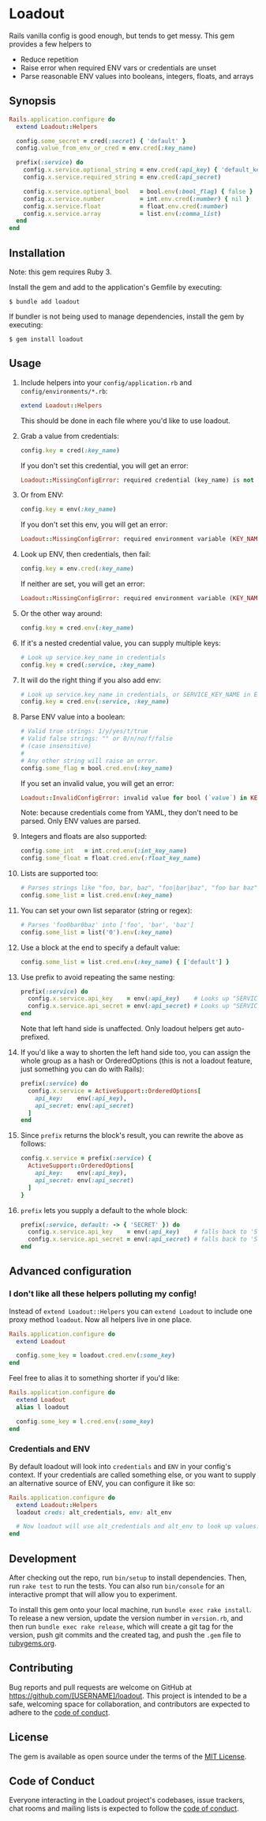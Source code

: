 # Loadout

Rails vanilla config is good enough, but tends to get messy. This gem provides a few helpers to

- Reduce repetition
- Raise error when required ENV vars or credentials are unset
- Parse reasonable ENV values into booleans, integers, floats, and arrays

## Synopsis

```ruby
Rails.application.configure do
  extend Loadout::Helpers

  config.some_secret = cred(:secret) { 'default' }
  config.value_from_env_or_cred = env.cred(:key_name)

  prefix(:service) do
    config.x.service.optional_string = env.cred(:api_key) { 'default_key' }
    config.x.service.required_string = env.cred(:api_secret)

    config.x.service.optional_bool   = bool.env(:bool_flag) { false }
    config.x.service.number          = int.env.cred(:number) { nil }
    config.x.service.float           = float.env.cred(:number)
    config.x.service.array           = list.env(:comma_list)
  end
end
```

## Installation

Note: this gem requires Ruby 3.

Install the gem and add to the application's Gemfile by executing:

    $ bundle add loadout

If bundler is not being used to manage dependencies, install the gem by executing:

    $ gem install loadout

## Usage

1. Include helpers into your `config/application.rb` and `config/environments/*.rb`:

    ```ruby
    extend Loadout::Helpers
    ```

    This should be done in each file where you'd like to use loadout.

2. Grab a value from credentials:

    ```ruby
    config.key = cred(:key_name)
    ```

    If you don't set this credential, you will get an error:

    ```ruby
    Loadout::MissingConfigError: required credential (key_name) is not set
    ```

3. Or from ENV:

    ```ruby
    config.key = env(:key_name)
    ```

    If you don't set this env, you will get an error:

    ```ruby
    Loadout::MissingConfigError: required environment variable (KEY_NAME) is not set
    ```

4. Look up ENV, then credentials, then fail:

    ```ruby
    config.key = env.cred(:key_name)
    ```

    If neither are set, you will get an error:

    ```ruby
    Loadout::MissingConfigError: required environment variable (KEY_NAME) or credential (key_name) is not set
    ```

5. Or the other way around:

    ```ruby
    config.key = cred.env(:key_name)
    ```

6. If it's a nested credential value, you can supply multiple keys:

    ```ruby
    # Look up service.key_name in credentials
    config.key = cred(:service, :key_name)
    ```

7. It will do the right thing if you also add env:

    ```ruby
    # Look up service.key_name in credentials, or SERVICE_KEY_NAME in ENV
    config.key = cred.env(:service, :key_name)
    ```

8. Parse ENV value into a boolean:

    ```ruby
    # Valid true strings: 1/y/yes/t/true
    # Valid false strings: "" or 0/n/no/f/false
    # (case insensitive)
    #
    # Any other string will raise an error.
    config.some_flag = bool.cred.env(:key_name)
    ```

    If you set an invalid value, you will get an error:

    ```ruby
    Loadout::InvalidConfigError: invalid value for bool (`value`) in KEY_NAME
    ```

    Note: because credentials come from YAML, they don't need to be parsed. Only ENV values are parsed.

9. Integers and floats are also supported:

    ```ruby
    config.some_int   = int.cred.env(:int_key_name)
    config.some_float = float.cred.env(:float_key_name)
    ```

10. Lists are supported too:

    ```ruby
    # Parses strings like "foo, bar, baz", "foo|bar|baz", "foo bar baz" into ['foo', 'bar', 'baz']
    config.some_list = list.cred.env(:key_name)
    ```

11. You can set your own list separator (string or regex):

    ```ruby
    # Parses 'foo0bar0baz' into ['foo', 'bar', 'baz']
    config.some_list = list('0').env(:key_name)
    ```

12. Use a block at the end to specify a default value:

    ```ruby
    config.some_list = list.cred.env(:key_name) { ['default'] }
    ```

13. Use prefix to avoid repeating the same nesting:

    ```ruby
    prefix(:service) do
      config.x.service.api_key    = env(:api_key)    # Looks up "SERVICE_API_KEY"
      config.x.service.api_secret = env(:api_secret) # Looks up "SERVICE_API_SECRET"
    end
    ```

    Note that left hand side is unaffected. Only loadout helpers get auto-prefixed.

14. If you'd like a way to shorten the left hand side too, you can assign the whole group as a hash or OrderedOptions (this is not a loadout feature, just something you can do with Rails):

    ```ruby
    prefix(:service) do
      config.x.service = ActiveSupport::OrderedOptions[
        api_key:    env(:api_key),
        api_secret: env(:api_secret)
      ]
    end
    ```

15. Since `prefix` returns the block's result, you can rewrite the above as follows: 

    ```ruby
    config.x.service = prefix(:service) {
      ActiveSupport::OrderedOptions[
        api_key:    env(:api_key),
        api_secret: env(:api_secret)
      ]
    }
    ```

16. `prefix` lets you supply a default to the whole block:

    ```ruby
    prefix(:service, default: -> { 'SECRET' }) do
      config.x.service.api_key    = env(:api_key)    # falls back to 'SECRET'
      config.x.service.api_secret = env(:api_secret) # falls back to 'SECRET'
    end
    ```

## Advanced configuration

### I don't like all these helpers polluting my config!

Instead of `extend Loadout::Helpers` you can `extend Loadout` to include one proxy method `loadout`. Now all helpers live in one place.

```ruby
Rails.application.configure do
  extend Loadout

  config.some_key = loadout.cred.env(:some_key)
end
```

Feel free to alias it to something shorter if you'd like:

```ruby
Rails.application.configure do
  extend Loadout
  alias l loadout

  config.some_key = l.cred.env(:some_key)
end
```

### Credentials and ENV

By default loadout will look into `credentials` and `ENV` in your config's context. If your credentials are called something else, or you want to supply an alternative source of ENV, you can configure it like so:

```ruby
Rails.application.configure do
  extend Loadout::Helpers
  loadout creds: alt_credentials, env: alt_env

  # Now loadout will use alt_credentials and alt_env to look up values.
end
```


## Development

After checking out the repo, run `bin/setup` to install dependencies. Then, run `rake test` to run the tests. You can also run `bin/console` for an interactive prompt that will allow you to experiment.

To install this gem onto your local machine, run `bundle exec rake install`. To release a new version, update the version number in `version.rb`, and then run `bundle exec rake release`, which will create a git tag for the version, push git commits and the created tag, and push the `.gem` file to [rubygems.org](https://rubygems.org).

## Contributing

Bug reports and pull requests are welcome on GitHub at https://github.com/[USERNAME]/loadout. This project is intended to be a safe, welcoming space for collaboration, and contributors are expected to adhere to the [code of conduct](https://github.com/[USERNAME]/loadout/blob/main/CODE_OF_CONDUCT.md).

## License

The gem is available as open source under the terms of the [MIT License](https://opensource.org/licenses/MIT).

## Code of Conduct

Everyone interacting in the Loadout project's codebases, issue trackers, chat rooms and mailing lists is expected to follow the [code of conduct](https://github.com/[USERNAME]/loadout/blob/main/CODE_OF_CONDUCT.md).
